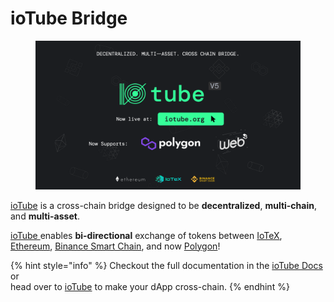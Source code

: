 # ioTube Bridge

<figure><img src="../.gitbook/assets/image.png" alt=""><figcaption></figcaption></figure>

[ioTube](https://iotube.org) is a cross-chain bridge designed to be **decentralized**, **multi-chain**, and **multi-asset**.

[ioTube ](https://iotube.org/)enables **bi-directional** exchange of tokens between [IoTeX](https://iotex), [Ethereum](https://ethereum.org), [Binance Smart Chain](https://www.binance.org/en/smartChain), and now [Polygon](https://polygon.technology/)!&#x20;

{% hint style="info" %}
Checkout the full documentation in the [ioTube Docs](http://127.0.0.1:5000/o/-MQ9LhchTp7\_QJr-AYG0/s/-MgvoWpXLOm6Tf5h6ulz/) or \
head over to [ioTube](https://iotube.org) to make your dApp cross-chain.&#x20;
{% endhint %}
